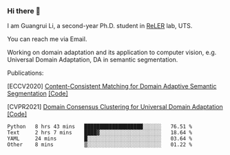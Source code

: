 ### Hi there 👋

<!--
**Solacex/Solacex** is a ✨ _special_ ✨ repository because its `README.md` (this file) appears on your GitHub profile.

Here are some ideas to get you started:

- 🔭 I’m currently working on ...
- 🌱 I’m currently learning ...
- 👯 I’m looking to collaborate on ...
- 🤔 I’m looking for help with ...
- 💬 Ask me about ...
- 📫 How to reach me: ...
- 😄 Pronouns: ...
- ⚡ Fun fact: ...
-->
I am Guangrui Li, a second-year Ph.D. student in [ReLER](http://www.reler.net) lab, UTS.

You can reach me via Email.

Working on domain adaptation and its application to computer vision, e.g. Universal Domain Adaptation, DA in semantic segmentation. 

Publications:

   [ECCV2020] [Content-Consistent Matching for Domain Adaptive Semantic Segmentation](http://www.ecva.net/papers/eccv_2020/papers_ECCV/papers/123590426.pdf) [[Code]](https://github.com/Solacex/CCM)

   [CVPR2021] [Domain Consensus Clustering for Universal Domain Adaptation](http://reler.net/papers/guangrui_cvpr2021.pdf) [[Code]](https://github.com/Solacex/Domain-Consensus-Clustering)

<!--START_SECTION:waka-->
```text
Python   8 hrs 43 mins   ███████████████████░░░░░░   76.51 % 
Text     2 hrs 7 mins    ████▓░░░░░░░░░░░░░░░░░░░░   18.64 % 
YAML     24 mins         █░░░░░░░░░░░░░░░░░░░░░░░░   03.64 % 
Other    8 mins          ▒░░░░░░░░░░░░░░░░░░░░░░░░   01.22 % 
```
<!--END_SECTION:waka-->
